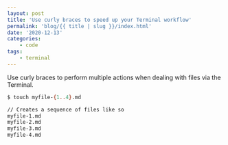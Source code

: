 ```yaml
---
layout: post
title: 'Use curly braces to speed up your Terminal workflow'
permalink: 'blog/{{ title | slug }}/index.html'
date: '2020-12-13'
categories:
    - code
tags:
    - terminal
---
```


Use curly braces to perform multiple actions when dealing with files via the Terminal.

```bash
$ touch myfile-{1..4}.md

// Creates a sequence of files like so
myfile-1.md
myfile-2.md
myfile-3.md
myfile-4.md
```
